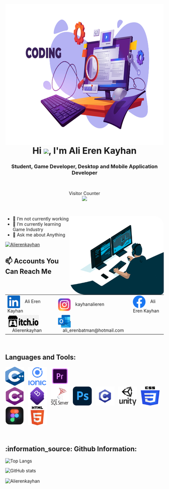 <p><img align="left" src="image1.png" alt="Alierenkayhan" width ="1100" height = "450"  /></p>

<br>
<br>
<br>
<br>

<h1 align = "center" >Hi <img src="https://media.giphy.com/media/hvRJCLFzcasrR4ia7z/giphy.gif" width="30px">, I'm Ali Eren Kayhan </h1>
<h3 align = "center" > Student, Game Developer, Desktop and Mobile Application Developer </h3>
<br>
 <p align="center"> 
  Visitor Counter <br>
  <img src="https://profile-counter.glitch.me/{Alierenkayhan}/count.svg" />
 </p>
<br>
<p><img align="right" src="gip.gif" alt="Alierenkayhan" width ="300" height = "250" style="border-radius: 5px 30px 10px 50px" /></p>

- 🔭 I’m not currently working   
- 🌱 I’m currently learning Game Industry
- 💬 Ask me about Anything
<p> </p>

 <p align="left"> 
  <a href="https://github.com/ryo-ma/github-profile-trophy">
  <img src="https://github-profile-trophy.vercel.app/?username=Alierenkayhan" alt="Alierenkayhan" width ="510" height = "200" /></a> 
</p>

<h2 align = "left">📫 Accounts You Can Reach Me</h2>


<table border= "0">
  <tr>
    <td><img align="center" src="linkedin.png"  height="40" width="40" />&nbsp;&nbsp;&nbsp;&nbsp;Ali Eren Kayhan</td>
    <td><img align="center" src="instagram.png"  height="40" width="40" />&nbsp;&nbsp;&nbsp;&nbsp;kayhanalieren</td>
    <td><img align="center" src="facebook.png"  height="40" width="40" />&nbsp;&nbsp;&nbsp;&nbsp;Ali Eren Kayhan</td>
  </tr>
  <tr>
    <td><img align="center" src="Itch.io_logo.png"  height="40" width="100" />&nbsp;&nbsp;&nbsp;&nbsp;Alierenkayhan</td>
    <td><img align="center" src="outlook.png"  height="40" width="40" />&nbsp;&nbsp;&nbsp;&nbsp;ali_erenbatman@hotmail.com</td>
  </tr>
</table>


<br>
  

<h2 align="left">Languages and Tools:</h2>
<div>

  <img src="c++.png" title="C++" alt="C++" width="60" height="60"/>&nbsp;&nbsp;
  <img src="ionic.png" title="IONIC" alt="IONIC" width="60" height="60"/>&nbsp;&nbsp;
  <img src="adobe premiere pro.png" title="Adobe premiere pro" alt="Adobe premiere pro" width="60" height="60"/>&nbsp;&nbsp;           
  <img src="csharp.png" title="C#" alt="C#" width="60" height="60"/>&nbsp;&nbsp;
  <img src="bootstrap.png" title="Bootstrap" alt="Bootstrap" width="60" height="60"/>&nbsp;&nbsp;
  <img src="mssql.png" title="Mssql" alt="Mssql" width="60" height="60"/>&nbsp;&nbsp;
  <img src="photoshop.png" title="Photoshop" alt="Photoshop" width="60" height="60"/>&nbsp;&nbsp;
  <img src="c.png" title="C" alt="C" width="60" height="60"/>&nbsp;&nbsp;
  <img src="unity.png" title="Unity" alt="Unity" width="60" height="60"/>&nbsp;&nbsp;
  <img src="css.png" title="CSS" alt="CSS" width="60" height="60"/>&nbsp;&nbsp;
  <img src="figma.png" title="Figma" alt="Figma" width="60" height="60"/>&nbsp;&nbsp;
  <img src="html.png" title="HTML" alt="HTML" width="60" height="60"/>&nbsp;&nbsp;
</div>






<br>

<h2 align="left">:information_source:	Github Information:</h2>

![Top Langs](https://github-readme-stats.vercel.app/api/top-langs/?username=Alierenkayhan&layout=compact)
 
![GitHub stats](https://github-readme-stats.vercel.app/api?username=Alierenkayhan)
<br>
<p ><img align="center" src="https://github-readme-streak-stats.herokuapp.com/?user=Alierenkayhan&" alt="Alierenkayhan"  /></p>

 
